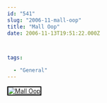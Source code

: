 ```yaml
---
id: "541"
slug: "2006-11-mall-oop"
title: "Mall Oop"
date: 2006-11-13T19:51:22.000Z



tags:

  - "General"
---
```

<div class="sqs-html-content">
  <div style="float: left; margin-right: 10px; margin-bottom: 10px;"> <a href="http://www.flickr.com/photos/mclazarus/296827739/" title="Mall Oop"><img src="http://static.flickr.com/107/296827739_902ebbcd64_m.jpg" alt="Mall Oop" style="border: solid 2px #000000;" /></a>
</div>
<p><br clear="all" /></p>
</div>
